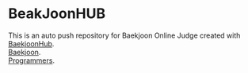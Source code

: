 # BeakJoonHUB
This is an auto push repository for Baekjoon Online Judge created with [BaekjoonHub](https://github.com/BaekjoonHub/BaekjoonHub).  
[Baekjoon](https://www.acmicpc.net).  
[Programmers](https://school.programmers.co.kr/).  
